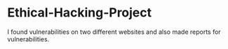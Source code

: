 # Ethical-Hacking-Project
I found vulnerabilities on two different websites and also made reports for vulnerabilities.
